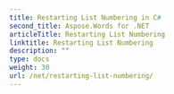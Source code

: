 ```yaml
---
title: Restarting List Numbering in C#
second_title: Aspose.Words for .NET
articleTitle: Restarting List Numbering
linktitle: Restarting List Numbering
description: ""
type: docs
weight: 30
url: /net/restarting-list-numbering/
---
```


